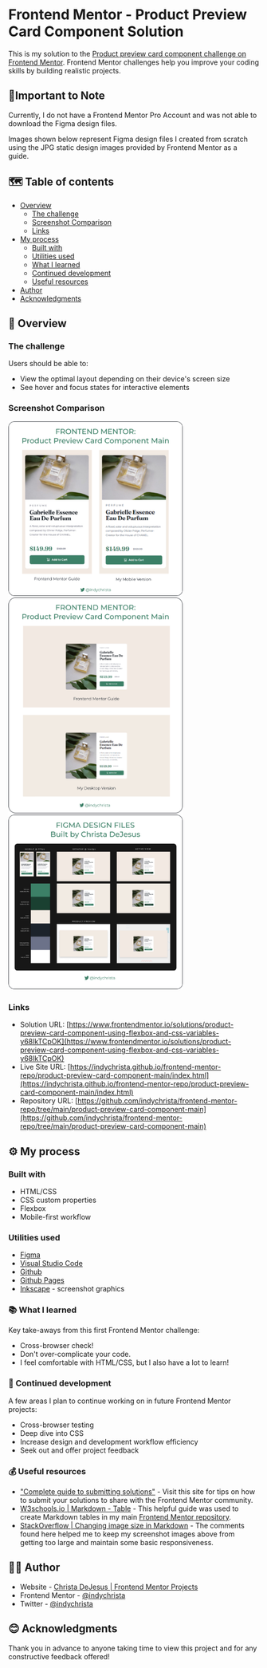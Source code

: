 # Frontend Mentor - Product Preview Card Component Solution

This is my solution to the [Product preview card component challenge on Frontend Mentor](https://www.frontendmentor.io/challenges/product-preview-card-component-GO7UmttRfa). Frontend Mentor challenges help you improve your coding skills by building realistic projects. 

## 📝Important to Note

Currently, I do not have a Frontend Mentor Pro Account and was not able to download the Figma design files. 

Images shown below represent Figma design files I created from scratch using the JPG static design images provided by Frontend Mentor as a guide.

## 🗺️ Table of contents

- [Overview](#overview)
  - [The challenge](#the-challenge)
  - [Screenshot Comparison](#screenshot-comparison)
  - [Links](#links)
- [My process](#my-process)
  - [Built with](#built-with)
  - [Utilities used](#utilities-used)
  - [What I learned](#what-i-learned)
  - [Continued development](#continued-development)
  - [Useful resources](#useful-resources)
- [Author](#author)
- [Acknowledgments](#acknowledgments)


## 🧭 Overview

### The challenge

Users should be able to:

- View the optimal layout depending on their device's screen size
- See hover and focus states for interactive elements

### Screenshot Comparison

<img src="./images/ppccm-mobile-comp-wht.png" width="350">

<img src="./images/ppccm-dsktp-comp-wht.png" width="350">

<img src="./images/ppccm-figma-screenshot.png" width="350">


### Links

- Solution URL: [https://www.frontendmentor.io/solutions/product-preview-card-component-using-flexbox-and-css-variables-y68lkTCpOK](https://www.frontendmentor.io/solutions/product-preview-card-component-using-flexbox-and-css-variables-y68lkTCpOK)
- Live Site URL: [https://indychrista.github.io/frontend-mentor-repo/product-preview-card-component-main/index.html](https://indychrista.github.io/frontend-mentor-repo/product-preview-card-component-main/index.html)
- Repository URL: [https://github.com/indychrista/frontend-mentor-repo/tree/main/product-preview-card-component-main](https://github.com/indychrista/frontend-mentor-repo/tree/main/product-preview-card-component-main)

## ⚙️ My process

### Built with

- HTML/CSS
- CSS custom properties
- Flexbox
- Mobile-first workflow

### Utilities used
  
- [Figma](https://www.figma.com) 
- [Visual Studio Code](https://code.visualstudio.com)
- [Github](https://github.com)
- [Github Pages](https://https://pages.github.com/)
- [Inkscape](https://inkscape.org) - screenshot graphics

### 📚 What I learned 

Key take-aways from this first Frontend Mentor challenge:
 - Cross-browser check!
 - Don't over-complicate your code.
 - I feel comfortable with HTML/CSS, but I also have a lot to learn!

### 🚀 Continued development 

A few areas I plan to continue working on in future Frontend Mentor projects:

- Cross-browser testing
- Deep dive into CSS
- Increase design and development workflow efficiency
- Seek out and offer project feedback

### 💰 Useful resources 

- ["Complete guide to submitting solutions"](https://medium.com/frontend-mentor/a-complete-guide-to-submitting-solutions-on-frontend-mentor-ac6384162248) - Visit this site for tips on how to submit your solutions to share with the Frontend Mentor community.
- [W3schools.io | Markdown - Table](https://www.w3schools.io/file/markdown-table/) - This helpful guide was used to create Markdown tables in my main [Frontend Mentor repository](../README.md).
- [StackOverflow | Changing image size in Markdown](https://stackoverflow/questions/14675913/changing-image-size-in-markdown) - The comments found here helped me to keep my screenshot images above from getting too large and maintain some basic responsiveness.

## 👩‍💻 Author 

- Website - [Christa DeJesus | Frontend Mentor Projects](https://indychrista.github.io/frontend-mentor-repo/)
- Frontend Mentor - [@indychrista](https://www.frontendmentor.io/profile/indychrista)
- Twitter - [@indychrista](https://www.twitter.com/indychrista)

## 😊 Acknowledgments 

Thank you in advance to anyone taking time to view this project and for any constructive feedback offered! 